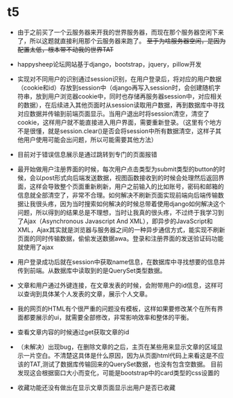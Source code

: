# t5
* 由于之前买了一个云服务器来开我的世界服务器，而现在那个服务器空闲下来了，所以这题就直接利用那个云服务器来跑了。
  ~~至于为啥服务器空闲，是因为配置太低，根本带不动我的世界TAT~~
  
* happysheep论坛网站基于django，bootstrap，jquery，pillow开发

* 实现对不同用户的识别通过session识别，在用户登录后，将对应的用户数据（cookie和id）存放到session中（django再写入session时，会创建随机字符串，放到用户浏览器cookie中，同时也存储再服务器session中，对应相关的数据），在后续进入其他页面时从session读取用户数据，再到数据库中寻找对应数据并传输到前端页面显示。当用户退出时将session清空，清空了cookie，这样用户就不能直接进入用户界面，需要重新登录。（这里有个地方不是很懂，就是session.clear()是否会将session中所有数据清空，这样子其他用户使用可能会出问题，所以可能需要其他方法）
* 目前对于错误信息展示是通过跳转到专门的页面报错
* 最开始做用户注册界面的时候，每次用户点击类型为submit类型的button的时候，会以post形式向后端发送数据，视图函数接收到的时候会处理然后返回界面，这样会导致整个页面重新刷新，用户之前输入的比如账号，密码和邮箱的信息就全部清空了，非常不合理。如何解决不刷新页面实现前端向后端传输数据让我很头疼，因为当时搜索如何解决的时候总带着使用django如何解决这个问题，所以得到的结果总是不理想，当时让我真的很头疼，不过终于我学习到了Ajax（Asynchronous Javascript And XML），即异步的JavaScript和XML，Ajax其实就是浏览器与服务器之间的一种异步通信方式，能实现不刷新页面的同时传输数据，偷偷发送数据awa。登录和注册界面的发送验证码功能就使用了ajax
* 用户登录成功后就在session中获取name信息，在数据库中寻找想要的信息并传到前端。从数据库中读取到的是QuerySet类型数据。
* 文章和用户通过外键连接，在文章发表的时候，会附带用户的id信息，这样可以查询到具体某个人发表的文章，展示个人文章。
* 我的网页的HTML有个很严重的问题没有模板，这样如果要修改某个在所有界面都要展示的ui，就需要全部修改，非常影响效率和整体的平衡。
* 查看文章内容的时候通过get获取文章的id

* （未解决）出现bug，在删除文章的之后，主页在某些用来显示文章的区域显示一片空白。不清楚这具体是什么原因，因为从页面html代码上来看这是不应该的TAT,测试了数据库传输回来的QuerySet数据，也没有包含空数据。 目前发现这会根据窗口大小而变化，可能是bootstrap中的card类型的css设置的

* 收藏功能还没有做出在显示文章页面显示出用户是否已收藏